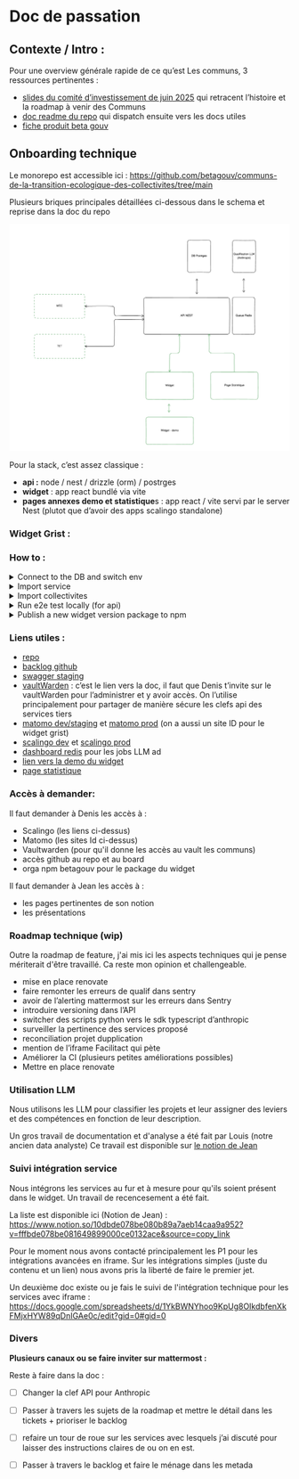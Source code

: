 # Doc de passation

## Contexte / Intro :

Pour une overview générale rapide de ce qu’est Les communs, 3 ressources pertinentes :

- [slides du comité d’investissement de juin 2025](https://docs.google.com/presentation/d/1WFPPXCrX-OJswVqj3dFu_2OlhYHjX2Lnidyl4wXok-8/edit?slide=id.g33d28688783_0_1490#slide=id.g33d28688783_0_1490) qui retracent l’histoire et la roadmap à venir des Communs
- [doc readme du repo](https://github.com/betagouv/communs-de-la-transition-ecologique-des-collectivites/blob/main/README.md) qui dispatch ensuite vers les docs utiles
- [fiche produit beta gouv](https://beta.gouv.fr/startups/communs-de-la-transition-ecologique-des-collectivites.html)


## Onboarding technique

Le monorepo est accessible ici : https://github.com/betagouv/communs-de-la-transition-ecologique-des-collectivites/tree/main

Plusieurs briques principales détaillées ci-dessous dans le schema et reprise dans la doc du repo

![image.png](archi-macro.png)

Pour la stack, c’est assez classique :

- **api :** node / nest / drizzle (orm) / postrges
- **widget** : app react bundlé via vite
- **pages annexes demo et statistique**s : app react / vite servi par le server Nest (plutot que d’avoir des apps scalingo standalone)

### **Widget Grist :**

### **How to :**

<details>
<summary>Connect to the DB and switch env</summary>  
With the DB on scalingo it is not reachable from the internet and you need to use a tunnel.

1. connect through SSH to [scalingo console](https://doc.scalingo.com/platform/cli/start)
2. open a tunnel

   ```bash
   #DATABASE_URL is not a variable it needs to stay as is
   scalingo --app les-communs-transition-ecologique-api-staging db-tunnel DATABASE_URL
   ``

3. modifier l’url de la BD dans vos .env pour se connecter à l’IP du tunnel ()

    ````bash
    # this is not the url you need to use, it is an example, you need to take the url from scalingo and replace the part after
    # the @ to match the tunnel IP
    # sslmode=no-verify at the end my be needed depending on your sql ui client. It is needed for drizzle studio 
    DATABASE_URL="postgres://les_communs_204:password@127.0.0.1:10000/les_communs_204?sslmode=no-verify"
    ```

In the script in package.json, based on the `NODE_ENV` var, it will take either the `.env.production` or the `.env.staging` or the `.env.development` as a fallback
</details>


<details>
<summary>Import service</summary>  

  Le widget affiche les services qui matchent le contexte d’un projet. Donc il nous faut des services 🙂 A terme il y aura une interface admin ou les services rentreront eux-même leur données. Pour le moment on a fait ca avec Jean via un [gsheet](https://docs.google.com/spreadsheets/d/1Vmcq_s_799Bj8QP56Q3BzajHtZsk78Z8Lhg4gtmwGrg/edit?gid=33371786#gid=33371786). Il y a 2 onglets à exporter dans des fichiers csv différents.

  Ces fichiers sont référencés sous : `services-context-import.csv` et `services-import.csv`

  Il faut donc :

1. les exporter du ghseet quand il ya des mises à jours et les overrider dans le projet
2. lancer le script `seed:services:dev`  en choissisant le bon environnement via `NODE_ENV` (ne pas oublier le tunnel si pas en local)
</details>


<details>
<summary>Import collectivites</summary>  

Les collectivités sont un maillon essentiel dans les infos d’un projet. On s’appuie sur geo api pour avoir cette donnée en base de manière intègre.

Nous avons un script qui permet d’importer les (surtout utile quand on wipe la base de donnée en locale si besoin) `seed:communes-and-epci:dev` A changer NODE_ENV en fonction de l’env targetté

Le script est censé être résilient sur les updates annuelles (certaines infos peuvent changer d’une année à l’autre)

</details>

<details>
<summary>Run e2e test locally (for api)</summary>  

Les tests e2e de l’api ont besoin de python pour s’executer. (nous avons un script python pour gérer l’appel au LLM Anthropic) Il faut donc avoir python d’installer dans son env de travail. Personelement j’utilisais [un environnement virtuel](https://www.w3schools.com/python/python_virtualenv.asp).  Le fait d’utiliser du python est de la dette technique car nous avons importé directement le code que Louis avait produit dans ces analyses de data. Il conviendrait de changer ce bout de code pour du typescript surtout que les SDK node/Typescript des différents LLM sont tous dispos
</details>

<details>
<summary>Publish a new widget version package to npm</summary>  

Simplement suivre la [procédure documentée dans le readme du widget](widget/README.md#publishing)
</details>

### **Liens utiles :**

- [repo](https://github.com/betagouv/communs-de-la-transition-ecologique-des-collectivites/tree/main)
- [backlog github](https://github.com/orgs/betagouv/projects/129/views/1)
- [swagger staging](https://les-communs-transition-ecologique-api-staging.osc-fr1.scalingo.io/api)
- [vaultWarden](https://doc.incubateur.net/communaute/les-outils-de-la-communaute/autres-services/vaultwarden) : c’est le lien vers la doc, il faut que Denis t’invite sur le vaultWarden pour l’administrer et y avoir accès. On l’utilise principalement pour partager de manière sécure les clefs api des services tiers
- [matomo dev/staging](https://stats.beta.gouv.fr/index.php?module=CoreHome&action=index&idSite=201&period=day&date=yesterday#?period=day&date=2025-05-26&idSite=201&category=Dashboard_Dashboard&subcategory=1) et [matomo prod](https://stats.beta.gouv.fr/index.php?module=CoreHome&action=index&idSite=217&period=day&date=yesterday#?period=day&date=2025-05-26&idSite=217&category=Dashboard_Dashboard&subcategory=1) (on a aussi un site ID pour le widget grist)
- [scalingo dev](https://dashboard.scalingo.com/apps/osc-fr1/les-communs-transition-ecologique-api-staging) et [scalingo prod](https://dashboard.scalingo.com/apps/osc-fr1/les-communs-transition-ecologique-api-prod)
- [dashboard redis](https://les-communs-transition-ecologique-api-prod.osc-fr1.scalingo.io/queues/queue/project-qualification?status=active)  pour les jobs LLM ad
- [lien vers la demo du widget](https://les-communs-transition-ecologique-api-staging.osc-fr1.scalingo.io/sandbox/)
- [page statistique](https://les-communs-transition-ecologique-api-staging.osc-fr1.scalingo.io/statistics/)

### **Accès à demander:**
Il faut demander à Denis les accès à : 
- Scalingo (les liens ci-dessus)
- Matomo (les sites Id ci-dessus)
- Vaultwarden (pour qu'il donne les accès au vault les communs)
- accès github au repo et au board
- orga npm betagouv pour le package du widget

Il faut demander à Jean les accès à :
- les pages pertinentes de son notion 
- les présentations 


### Roadmap technique (wip)

Outre la roadmap de feature, j'ai mis ici les aspects techniques qui je pense mériterait d'être travaillé. Ca reste mon opinion et challengeable.
- mise en place renovate
- faire remonter les erreurs de qualif dans sentry
- avoir de l’alerting mattermost sur les erreurs dans Sentry
- introduire versioning dans l’API
- switcher des scripts python vers le sdk typescript d’anthropic
- surveiller la pertinence des services proposé
- reconciliation projet dupplication
- mention de l’iframe Facilitact qui pète
- Améliorer la CI (plusieurs petites améliorations possibles)
- Mettre en place renovate

### Utilisation LLM 

Nous utilisons les LLM pour classifier les projets et leur assigner des leviers et des compétences en fonction de leur description. 

Un gros travail de documentation et d'analyse a été fait par Louis (notre ancien data analyste) Ce travail est disponible sur [le notion de Jean](https://www.notion.so/13ebde078be0805e9669ee108021b8b4?v=65885a228f6142eab388eb91d41fc188) 

### Suivi intégration service

Nous intégrons les services au fur et à mesure pour qu'ils soient présent dans le widget. Un travail de recencesement a été fait.  

La liste est disponible ici (Notion de Jean) : https://www.notion.so/10dbde078be080b89a7aeb14caa9a952?v=fffbde078be081649899000ce0132ace&source=copy_link

Pour le moment nous avons contacté principalement les P1 pour les intégrations avancées en iframe. Sur les intégrations simples (juste du contenu et un lien) nous avons pris la liberté de faire le premier jet.

Un deuxième doc existe ou je fais le suivi de l'intégration technique pour les services avec iframe : https://docs.google.com/spreadsheets/d/1YkBWNYhoo9KpUg8OIkdbfenXkFMjxHYW89qDnIGAe0c/edit?gid=0#gid=0


### Divers

**Plusieurs canaux ou se faire inviter sur mattermost :**


Reste à faire dans la doc :

- [ ]  Changer la clef API pour Anthropic
- [ ]  Passer à travers les sujets de la roadmap et mettre le détail dans les tickets + prioriser le backlog
- [ ]  refaire un tour de roue sur les services avec lesquels j’ai discuté pour laisser des instructions claires de ou on en est.
- [ ]  Passer à travers le backlog et faire le ménage dans les metada


